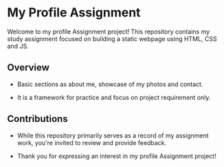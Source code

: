 
# My Profile Assignment

Welcome to my profile Assignment project! This repository contains my study assignment focused on building a static webpage using HTML, CSS and JS.

## Overview

- Basic sections as about me, showcase of my photos and contact.

- It is a framework for practice and focus on project requirement only.

## Contributions

- While this repository primarily serves as a record of my assignment work, you're invited to review and provide feedback. 

- Thank you for expressing an interest in my profile Assignment project!
